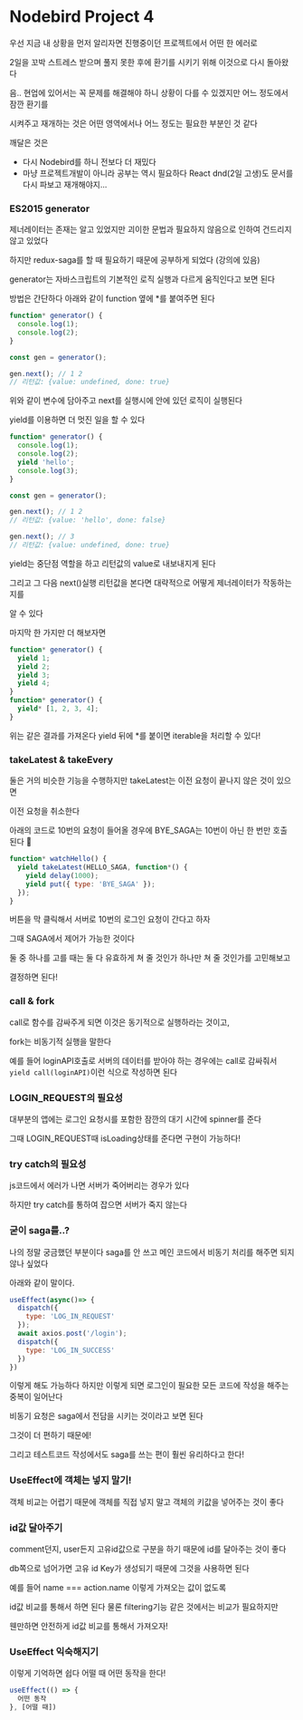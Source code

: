 # Nodebird Project 4

우선 지금 내 상황을 먼저 알리자면 진행중이던 프로젝트에서 어떤 한 에러로

2일을 꼬박 스트레스 받으며 풀지 못한 후에 환기를 시키기 위해 이것으로 다시 돌아왔다

음.. 현업에 있어서는 꼭 문제를 해결해야 하니 상황이 다를 수 있겠지만 어느 정도에서 잠깐 환기를

시켜주고 재개하는 것은 어떤 영역에서나 어느 정도는 필요한 부분인 것 같다

깨달은 것은

- 다시 Nodebird를 하니 전보다 더 재밌다
- 마냥 프로젝트개발이 아니라 공부는 역시 필요하다 React dnd(2일 고생)도 문서를 다시 파보고 재개해야지...

### ES2015 generator

제너레이터는 존재는 알고 있었지만 괴이한 문법과 필요하지 않음으로 인하여 건드리지 않고 있었다

하지만 redux-saga를 할 때 필요하기 때문에 공부하게 되었다 (강의에 있음)

generator는 자바스크립트의 기본적인 로직 실행과 다르게 움직인다고 보면 된다

방법은 간단하다 아래와 같이 function 옆에 \*를 붙여주면 된다

```js
function* generator() {
  console.log(1);
  console.log(2);
}

const gen = generator();

gen.next(); // 1 2
// 리턴값: {value: undefined, done: true}
```

위와 같이 변수에 담아주고 next를 실행시에 안에 있던 로직이 실행된다

yield를 이용하면 더 멋진 일을 할 수 있다

```js
function* generator() {
  console.log(1);
  console.log(2);
  yield 'hello';
  console.log(3);
}

const gen = generator();

gen.next(); // 1 2
// 리턴값: {value: 'hello', done: false}

gen.next(); // 3
// 리턴값: {value: undefined, done: true}
```

yield는 중단점 역할을 하고 리턴값의 value로 내보내지게 된다

그리고 그 다음 next()실행 리턴값을 본다면 대략적으로 어떻게 제너레이터가 작동하는지를

알 수 있다

마지막 한 가지만 더 해보자면

```js
function* generator() {
  yield 1;
  yield 2;
  yield 3;
  yield 4;
}
function* generator() {
  yield* [1, 2, 3, 4];
}
```

위는 같은 결과를 가져온다 yield 뒤에 \*를 붙이면 iterable을 처리할 수 있다!

### takeLatest & takeEvery

둘은 거의 비슷한 기능을 수행하지만 takeLatest는 이전 요청이 끝나지 않은 것이 있으면

이전 요청을 취소한다

아래의 코드로 10번의 요청이 들어올 경우에 BYE_SAGA는 10번이 아닌 한 번만 호출된다

```js
function* watchHello() {
  yield takeLatest(HELLO_SAGA, function*() {
    yield delay(1000);
    yield put({ type: 'BYE_SAGA' });
  });
}
```
버튼을 막 클릭해서 서버로 10번의 로그인 요청이 간다고 하자

그때 SAGA에서 제어가 가능한 것이다

둘 중 하나를 고를 때는 둘 다 유효하게 쳐 줄 것인가 하나만 쳐 줄 것인가를 고민해보고

결정하면 된다!

### call & fork
call로 함수를 감싸주게 되면 이것은 동기적으로 실행하라는 것이고,

fork는 비동기적 실행을 말한다

예를 들어 loginAPI호출로 서버의 데이터를 받아야 하는 경우에는 call로 감싸줘서
`yield call(loginAPI)`이런 식으로 작성하면 된다


### LOGIN_REQUEST의 필요성
대부분의 앱에는 로그인 요청시를 포함한 잠깐의 대기 시간에 spinner를 준다

그때 LOGIN_REQUEST때 isLoading상태를 준다면 구현이 가능하다!

### try catch의 필요성
js코드에서 에러가 나면 서버가 죽어버리는 경우가 있다

하지만 try catch를 통하여 잡으면 서버가 죽지 않는다

### 굳이 saga를..?
나의 정말 궁금했던 부분이다 saga를 안 쓰고 메인 코드에서 비동기 처리를 해주면 되지 않나 싶었다

아래와 같이 말이다.
```js
useEffect(async()=> {
  dispatch({
    type: 'LOG_IN_REQUEST'
  });
  await axios.post('/login');
  dispatch({
    type: 'LOG_IN_SUCCESS'
  })
})
```
이렇게 해도 가능하다 하지만 이렇게 되면 로그인이 필요한 모든 코드에 작성을 해주는 중복이 일어난다

비동기 요청은 saga에서 전담을 시키는 것이라고 보면 된다

그것이 더 편하기 때문에!

그리고 테스트코드 작성에서도 saga를 쓰는 편이 훨씬 유리하다고 한다!

### UseEffect에 객체는 넣지 말기!
객체 비교는 어렵기 때문에 객체를 직접 넣지 말고 객체의 키값을 넣어주는 것이 좋다

### id값 달아주기
comment던지, user든지 고유id값으로 구분을 하기 때문에 id를 달아주는 것이 좋다

db쪽으로 넘어가면 고유 id Key가 생성되기 때문에 그것을 사용하면 된다

예를 들어 name === action.name 이렇게 가져오는 값이 없도록

id값 비교를 통해서 하면 된다 물론 filtering기능 같은 것에서는 비교가 필요하지만

웬만하면 안전하게 id값 비교를 통해서 가져오자!

### UseEffect 익숙해지기
이렇게 기억하면 쉽다 어떨 때 어떤 동작을 한다!
```js
useEffect(() => {
  어떤 동작
}, [어떨 때])
```